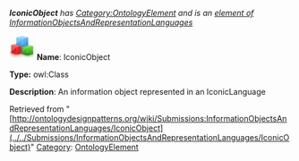 ___IconicObject__ has [Category:OntologyElement](../../Category/OntologyElement "Category:OntologyElement") and is an [element of](../../Property/ElementOf "Property:ElementOf") [InformationObjectsAndRepresentationLanguages](../../Submissions/InformationObjectsAndRepresentationLanguages "Submissions:InformationObjectsAndRepresentationLanguages")_


  




[![Class](../../images/thumb/2/27/Class.gif/45px-Class.gif)](../../Image/Class.gif "Class")
__Name__: IconicObject 


__Type:__ owl:Class 


__Description__: An information object represented in an IconicLanguage 





Retrieved from "[http://ontologydesignpatterns.org/wiki/Submissions:InformationObjectsAndRepresentationLanguages/IconicObject](../../Submissions/InformationObjectsAndRepresentationLanguages/IconicObject)"
 [Category](http://ontologydesignpatterns.org/wiki/Special:Categories "Special:Categories"): [OntologyElement](../../Category/OntologyElement "Category:OntologyElement")